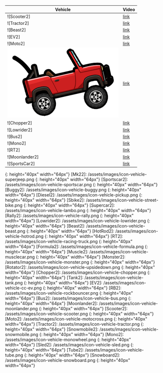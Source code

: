 Vehicle | Video  
-- | --  
![Scooter2] | [link](https://discord.com/channels/1051766509443227698/1335918147227877376)  
![Tractor2] | [link](https://youtu.be/Ld_1OAPpyCI?si=xq_zHQ9pwvV_LI5l)  
![Beast2] |  [link](https://discord.com/channels/1051766509443227698/1328354332168556554)  
![EV2] | [link](https://discord.com/channels/1051766509443227698/1325551951605399564)  
![Moto2] | [link](https://discord.com/channels/1051766509443227698/1325551871582146762)  
![Jeep2] | [link](https://discord.com/channels/1051766509443227698/1325551804775141417)  
![Chopper2] | [link](https://discord.com/channels/1051766509443227698/1325551649783156797)
![Lowrider2] | [link](https://discord.com/channels/1051766509443227698/1325551581151629394)  
![Bus2] | [link](https://discord.com/channels/1051766509443227698/1325551474247467048)  
![Mono2] | [link](https://discord.com/channels/1051766509443227698/1325551367674400818)  
![RT2] | [link](https://discord.com/channels/1051766509443227698/1325551205212094515)  
![Moonlander2] | [link](http://www.youtube.com/watch?v=ATDNgvF0XhQ)  
![SportsCar2] | [link](https://discord.com/channels/1051766509443227698/1325550987691167846)  

[Jeep2]: /assets/images/icon-vehicle-jeep.png
{: height="40px" width="64px"}
[Mk22]: /assets/images/icon-vehicle-superjeep.png
{: height="40px" width="64px"}
[Sportscar2]: /assets/images/icon-vehicle-sportscar.png
{: height="40px" width="64px"}
[Buggy2]: /assets/images/icon-vehicle-buggy.png
{: height="40px" width="64px"}
[Diesel2]: /assets/images/icon-vehicle-pickup.png
{: height="40px" width="64px"}
[Sbike2]: /assets/images/icon-vehicle-street-bike.png
{: height="40px" width="64px"}
[Supercar2]: /assets/images/icon-vehicle-lambo.png
{: height="40px" width="64px"}
[Rally2]: /assets/images/icon-vehicle-rally.png
{: height="40px" width="64px"}
[Lowrider2]: /assets/images/icon-vehicle-lowrider.png
{: height="40px" width="64px"}
[Beast2]: /assets/images/icon-vehicle-beast.png
{: height="40px" width="64px"}
[HotRod2]: /assets/images/icon-vehicle-hotrod.png
{: height="40px" width="64px"}
[RT2]: /assets/images/icon-vehicle-racing-truck.png
{: height="40px" width="64px"}
[Formula2]: /assets/images/icon-vehicle-formula.png
{: height="40px" width="64px"}
[Muscle2]: /assets/images/icon-vehicle-musclecar.png
{: height="40px" width="64px"}
[Monster2]: /assets/images/icon-vehicle-monster.png
{: height="40px" width="64px"}
[Rotator2]: /assets/images/icon-vehicle-upsidedown.png
{: height="40px" width="64px"}
[Chopper2]: /assets/images/icon-vehicle-chopper.png
{: height="40px" width="64px"}
[Tank2]: /assets/images/icon-vehicle-tank.png
{: height="40px" width="64px"}
[EV2]: /assets/images/icon-vehicle-cc-ev.png
{: height="40px" width="64px"}
[RB2]: /assets/images/icon-vehicle-rockbouncer.png
{: height="40px" width="64px"}
[Bus2]: /assets/images/icon-vehicle-bus.png
{: height="40px" width="64px"}
[Moonlander2]: /assets/images/icon-vehicle-moonlander.png
{: height="40px" width="64px"}
[Scooter2]: /assets/images/icon-vehicle-scooter.png
{: height="40px" width="64px"}
[Moto2]: /assets/images/icon-vehicle-motocross.png
{: height="40px" width="64px"}
[Tractor2]: /assets/images/icon-vehicle-tractor.png
{: height="40px" width="64px"}
[Snowmobile2]: /assets/images/icon-vehicle-snowmobile.png
{: height="40px" width="64px"}
[Mono2]: /assets/images/icon-vehicle-monowheel.png
{: height="40px" width="64px"}
[Sled2]: /assets/images/icon-vehicle-sled.png
{: height="40px" width="64px"}
[Tube2]: /assets/images/icon-vehicle-tube.png
{: height="40px" width="64px"}
[Snowboard2]: /assets/images/icon-vehicle-snowboard.png
{: height="40px" width="64px"}
